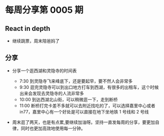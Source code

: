 # 每周分享第 0005 期

## React in depth

- 继续跳票，周末陪爸妈了

## 分享

- 分享一个逛西湖和灵隐寺的时间表

  - 7:30 到灵隐寺飞来峰底下，还是要起早，要不然人会非常多
  - 9:30 逛完灵隐寺可以到出口地方打车到西湖，有很多的出租车，这个时候出来会发现去灵隐寺的人流非常多
  - 10:00 到达西湖北山街，可以稍微逛一下，走到断桥
  - 11:00 断桥打完卡差不多就可以去附近找吃的了，可以选择嘉里中心或者 in77，嘉里中心有一个好处是可以直接在地下坐地铁 1 号线和 2 号线

- 周末逛了两天，也是有点累,要继续加油呀。坚持一直发每周的分享，要更加自律，同时也更加高效地使用每一分钟。

